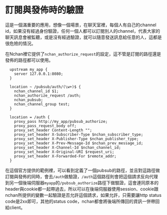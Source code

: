 # 訂閱與發佈時的驗證

這是一個滿重要的應用，想像一個場景，在聊天室裡，每個人有自己的channel id，如果沒有經過身份驗證，任何一個人都可以訂閱別人的channel，代表大家的聊天訊息會被監聽，或是沒有經過驗證，就可以隨意發送訊息給任意的人，這都是很危險的情況。

在Nchan裡它提供了`nchan_authorize_request`的設定，這不管是訂閱的路徑還是發佈的路徑都可以使用。

```
  upstream my_app {
    server 127.0.0.1:8080;
  }

  location ~ /pubsub/auth/(\w+)$ {
    nchan_channel_id $1;
    nchan_authorize_request /auth;
    nchan_pubsub;
    nchan_channel_group test;
  }

  location = /auth {
    proxy_pass http://my_app/pubsub_authorize;
    proxy_pass_request_body off;
    proxy_set_header Content-Length "";
    proxy_set_header X-Subscriber-Type $nchan_subscriber_type;
    proxy_set_header X-Publisher-Type $nchan_publisher_type;
    proxy_set_header X-Prev-Message-Id $nchan_prev_message_id;
    proxy_set_header X-Channel-Id $nchan_channel_id;
    proxy_set_header X-Original-URI $request_uri;
    proxy_set_header X-Forwarded-For $remote_addr;
  }
```

在這個官方提供的範例裡，可以看到定義了一個pubsub的路徑，並且對這路徑做訂閱與發佈的同時，會去`/auth`做驗證，`/auth`這個路徑則會把這個請求反向代理到另一個後端伺服器`myapp`的`/pubsub_authorize`路徑下做驗證，這會連同原本的header與cookie都一起帶過去，所以可以在後端伺服器使用session、cookie跟nchan所提供的變數一起驗證是否允許這個請求，如果允許，只需要讓http status code是2xx即可，其他的status code，nchan都會將後端所傳回的資訊一併帶回給client。

